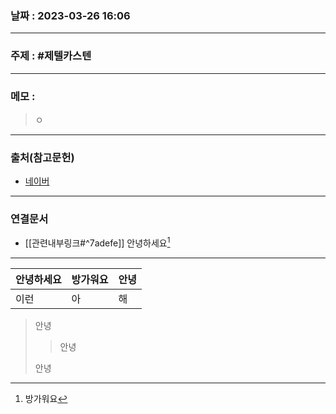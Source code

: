### 날짜 : 2023-03-26 16:06
___
### 주제 : #제텔카스텐

___
### 메모 : 
>ㅇ

___
### 출처(참고문헌)
- [네이버](https://www.naver.com/)
___
### 연결문서
- [[관련내부링크#^7adefe]]
안녕하세요[^1]

___


[^1]: 방가워요

| 안녕하세요 | 방가워요 |안녕|
|----------------|-|-|
|이런|아|해|

> 안녕
> 
> >안녕
> 
> 안녕
